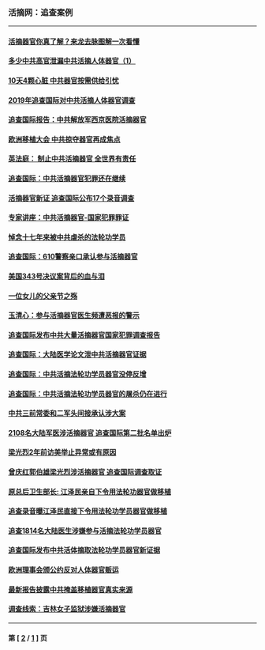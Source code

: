 ### 活摘网：追查案例
---
#### [活摘器官你真了解？来龙去脉图解一次看懂](../../pages/nf5880/n13013820.md?12150430) 
#### [多少中共高官泄漏中共活摘人体器官（1）](../../pages/nf5880/n12671234.md?12150430) 
#### [10天4颗心脏 中共器官按需供给引忧](../../pages/nf5880/n12326366.md?12150430) 
#### [2019年追查国际对中共活摘人体器官调查](../../pages/nf5880/n11917733.md?12150430) 
#### [追查国际报告：中共解放军西京医院活摘器官](../../pages/nf5880/n11838359.md?12150430) 
#### [欧洲移植大会 中共掠夺器官再成焦点](../../pages/nf5880/n11538883.md?12150430) 
#### [英法庭： 制止中共活摘器官 全世界有责任](../../pages/nf5880/n11330691.md?12150430) 
#### [追查国际：中共活摘器官犯罪还在继续](../../pages/nf5880/n11218301.md?12150430) 
#### [活摘器官新证 追查国际公布17个录音调查](../../pages/nf5880/n10897744.md?12150430) 
#### [专家讲座：中共活摘器官-国家犯罪罪证](../../pages/nf5880/n8828153.md?12150430) 
#### [悼念十七年来被中共虐杀的法轮功学员](../../pages/nf5880/n8124823.md?12150430) 
#### [追查国际：610警察亲口承认参与活摘器官](../../pages/nf5880/n8109067.md?12150430) 
#### [美国343号决议案背后的血与泪](../../pages/nf5880/n8020684.md?12150430) 
#### [一位女儿的父亲节之殇](../../pages/nf5880/n8014122.md?12150430) 
#### [玉清心：参与活摘器官医生频遭恶报的警示](../../pages/nf5880/n4637546.md?12150430) 
#### [追查国际发布中共大量活摘器官国家犯罪调查报告](../../pages/nf5880/n4613428.md?12150430) 
#### [追查国际：大陆医学论文泄中共活摘器官证据](../../pages/nf5880/n4608794.md?12150430) 
#### [追查国际：中共活摘法轮功学员器官没停反增](../../pages/nf5880/n4584075.md?12150430) 
#### [追查国际：中共活摘法轮功学员器官的屠杀仍在进行](../../pages/nf5880/n4299154.md?12150430) 
#### [中共三前常委和二军头间接承认涉大案](../../pages/nf5880/n4286244.md?12150430) 
#### [2108名大陆军医涉活摘器官 追查国际第二批名单出炉](../../pages/nf5880/n4284769.md?12150430) 
#### [梁光烈2年前访美举止异常或有原因](../../pages/nf5880/n4279686.md?12150430) 
#### [曾庆红郭伯雄梁光烈涉活摘器官 追查国际调查取证](../../pages/nf5880/n4278462.md?12150430) 
#### [原总后卫生部长: 江泽民亲自下令用法轮功器官做移植](../../pages/nf5880/n4263864.md?12150430) 
#### [追查录音曝江泽民直接下令用法轮功学员器官做移植](../../pages/nf5880/n4261268.md?12150430) 
#### [追查1814名大陆医生涉嫌参与活摘法轮功学员器官](../../pages/nf5880/n4259055.md?12150430) 
#### [追查国际发布中共活体摘取法轮功学员器官新证据](../../pages/nf5880/n4258255.md?12150430) 
#### [欧洲理事会颁公约反对人体器官贩运](../../pages/nf5880/n4206955.md?12150430) 
#### [最新报告披露中共掩盖移植器官真实来源](../../pages/nf5880/n4140084.md?12150430) 
#### [调查线索：吉林女子监狱涉嫌活摘器官](../../pages/nf5880/n4044366.md?12150430) 

---
#### 第 [ [2](./2.md?12150430) / [1](./1.md?12150430) ] 页
